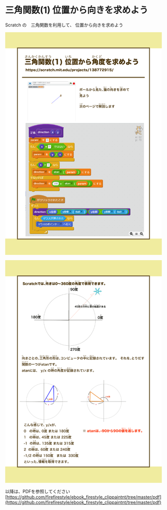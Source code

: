 # 三角関数(1) 位置から向きを求めよう

Scratch の　三角関数を利用して、 位置から向きを求めよう

![](/assets/FireStyle_000_presents010_01.png)

![](/assets/FireStyle_000_presents010_02.png)

以降は、PDFを参照してください
[https://github.com/firefirestyle/ebook_firestyle_clippaintnt/tree/master/pdf](https://github.com/firefirestyle/ebook_firestyle_clippaintnt/tree/master/pdf)




